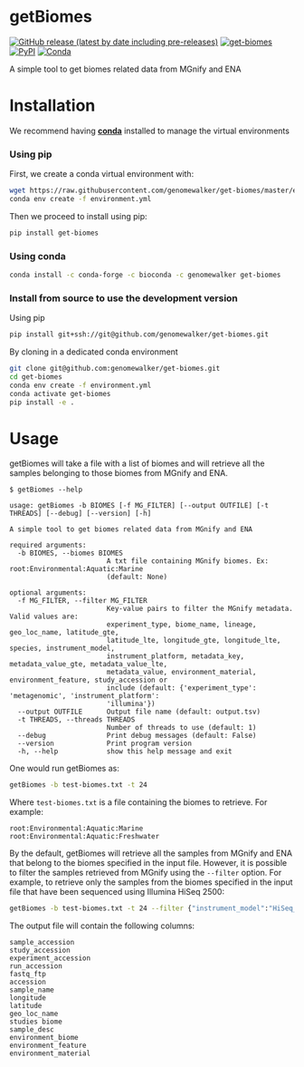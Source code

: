 
# getBiomes


[![GitHub release (latest by date including pre-releases)](https://img.shields.io/github/v/release/genomewalker/get-biomes?include_prereleases&label=version)](https://github.com/genomewalker/get-biomes/releases) [![get-biomes](https://github.com/genomewalker/get-biomes/workflows/getBiomes_ci/badge.svg)](https://github.com/genomewalker/get-biomes/actions) [![PyPI](https://img.shields.io/pypi/v/get-biomes)](https://pypi.org/project/get-biomes/) [![Conda](https://img.shields.io/conda/v/genomewalker/get-biomes)](https://anaconda.org/genomewalker/get-biomes)


A simple tool to get biomes related data from MGnify and ENA

# Installation

We recommend having [**conda**](https://docs.conda.io/en/latest/) installed to manage the virtual environments

### Using pip

First, we create a conda virtual environment with:

```bash
wget https://raw.githubusercontent.com/genomewalker/get-biomes/master/environment.yml
conda env create -f environment.yml
```

Then we proceed to install using pip:

```bash
pip install get-biomes
```

### Using conda

```bash
conda install -c conda-forge -c bioconda -c genomewalker get-biomes
```

### Install from source to use the development version

Using pip

```bash
pip install git+ssh://git@github.com/genomewalker/get-biomes.git
```

By cloning in a dedicated conda environment

```bash
git clone git@github.com:genomewalker/get-biomes.git
cd get-biomes
conda env create -f environment.yml
conda activate get-biomes
pip install -e .
```


# Usage

getBiomes will take a file with a list of biomes and will retrieve all the samples belonging to those biomes from MGnify and ENA.

```
$ getBiomes --help

usage: getBiomes -b BIOMES [-f MG_FILTER] [--output OUTFILE] [-t THREADS] [--debug] [--version] [-h]

A simple tool to get biomes related data from MGnify and ENA

required arguments:
  -b BIOMES, --biomes BIOMES
                        A txt file containing MGnify biomes. Ex: root:Environmental:Aquatic:Marine
                        (default: None)

optional arguments:
  -f MG_FILTER, --filter MG_FILTER
                        Key-value pairs to filter the MGnify metadata. Valid values are:
                        experiment_type, biome_name, lineage, geo_loc_name, latitude_gte,
                        latitude_lte, longitude_gte, longitude_lte, species, instrument_model,
                        instrument_platform, metadata_key, metadata_value_gte, metadata_value_lte,
                        metadata_value, environment_material, environment_feature, study_accession or
                        include (default: {'experiment_type': 'metagenomic', 'instrument_platform':
                        'illumina'})
  --output OUTFILE      Output file name (default: output.tsv)
  -t THREADS, --threads THREADS
                        Number of threads to use (default: 1)
  --debug               Print debug messages (default: False)
  --version             Print program version
  -h, --help            show this help message and exit
```

One would run getBiomes as:

```bash
getBiomes -b test-biomes.txt -t 24
```

Where `test-biomes.txt` is a file containing the biomes to retrieve. For example:

```
root:Environmental:Aquatic:Marine
root:Environmental:Aquatic:Freshwater
```

By the default, getBiomes will retrieve all the samples from MGnify and ENA that belong to the biomes specified in the input file. However, it is possible to filter the samples retrieved from MGnify using the `--filter` option. For example, to retrieve only the samples from the biomes specified in the input file that have been sequenced using Illumina HiSeq 2500:

```bash
getBiomes -b test-biomes.txt -t 24 --filter {"instrument_model":"HiSeq_2500"}
```

The output file will contain the following columns:
```
sample_accession
study_accession
experiment_accession
run_accession
fastq_ftp
accession
sample_name
longitude
latitude
geo_loc_name
studies biome
sample_desc
environment_biome
environment_feature
environment_material
```

